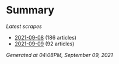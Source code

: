 # Summary
*Latest scrapes*
* [2021-09-08](https://github.com/nuuuwan/news_lk/blob/data/news_lk.2021-09-08.json) (186 articles)
* [2021-09-09](https://github.com/nuuuwan/news_lk/blob/data/news_lk.2021-09-09.json) (92 articles)

*Generated at 04:08PM, September 09, 2021*
